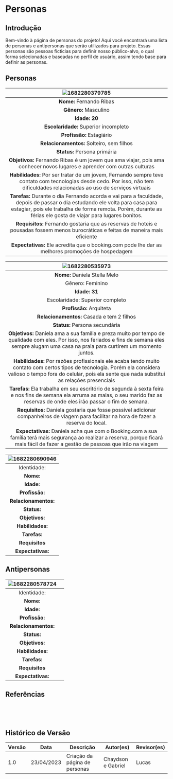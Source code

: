# Personas

## Introdução

Bem-vindo à página de personas do projeto! Aqui você encontrará uma lista de personas e antipersonas que serão utilizados para projeto. Essas personas são pessoas ficticias para definir nosso público-alvo, o qual forma selecionadas e baseadas no perfil de usuário, assim tendo base para definir as personas.

## Personas

|                                                                                                   ![1682280379785](image/personas/1682280379785.png)                                                                                                   |
| :--------------------------------------------------------------------------------------------------------------------------------------------------------------------------------------------------------------------------------------------------: |
|                                                                                                            **Nome:** Fernando Ribas                                                                                                            |
|                                                                                                             **Gênero:** Masculino                                                                                                             |
|                                                                                                                 **Idade: 20**                                                                                                                 |
|                                                                                                     **Escolaridade:** Superior incompleto                                                                                                     |
|                                                                                                          **Profissão:** Estagiário                                                                                                          |
|                                                                                                   **Relacionamentos:** Solteiro, sem filhos                                                                                                   |
|                                                                                                         **Status:** Persona primária                                                                                                         |
|                                                            **Objetivos:** Fernando Ribas é um jovem que ama viajar, pois ama conhecer novos lugares e aprender com outras culturas                                                            |
|                                **Habilidades:** Por ser tratar de um jovem, Fernando sempre teve contato com tecnologias desde cedo. Por isso, não tem dificuldades relacionadas ao uso de serviços virtuais                                |
| **Tarefas:** Durante o dia Fernando acorda e vai para a faculdade, depois de passar o dia estudando ele volta para casa para estagiar, pois ele trabalha de forma remota. Porém, durante as férias ele gosta de viajar para lugares bonitos. |
|                                                      **Requisitos:** Fernando gostaria que as reservas de hoteis e pousadas fossem menos burocráticas e feitas de maneira mais eficiente                                                      |
|                                                                      **Expectativas:** Ele acredita que o booking.com pode lhe dar as melhores promoções de hospedagem                                                                      |

|                                                                                         ![1682280535973](image/personas/1682280535973.png)                                                                                         |
| :------------------------------------------------------------------------------------------------------------------------------------------------------------------------------------------------------------------------------: |
|                                                                                               **Nome:** Daniela Stella Melo                                                                                               |
|                                                                                                        Gênero: Feminino                                                                                                        |
|                                                                                                       **Idade: 31**                                                                                                       |
|                                                                                                 Escolaridade: Superior completo                                                                                                 |
|                                                                                                 **Profissão:** Arquiteta                                                                                                 |
|                                                                                         **Relacionamentos:** Casada e tem 2 filhos                                                                                         |
|                                                                                              **Status:** Persona secundária                                                                                              |
|          **Objetivos:** Daniela ama a sua família e preza muito por tempo de qualidade com eles. Por isso, nos feriados e fins de semana eles sempre alugam uma casa na praia para curtirem um momento juntos.          |
| **Habilidades:** Por razões profissionais ele acaba tendo muito contato com certos tipos de tecnologia. Porém ela considera valioso o tempo fora do celular, pois ela sente que nada substitui as relações presenciais |
|                  **Tarefas:** Ela trabalha em seu escritório de segunda à sexta feira e nos fins de semana ela arruma as malas, o seu marido faz as reservas de onde eles irão passar o fim de semana.                  |
|                                         **Requisitos:** Daniela gostaria que fosse possível adicionar companheiros de viagem para facilitar na hora de fazer a reserva do local.                                         |
|               **Expectativas:** Daniela acha que com o Booking.com a sua família terá mais segurança ao realizar a reserva, porque ficará mais fácil de fazer a gestão de pessoas que irão na viagem               |

| ![1682280690946](image/personas/1682280690946.png) |
| :----------------------------------------------: |
|                   Identidade:                   |
|                 **Nome:**                 |
|                 **Idade:**                 |
|              **Profissão:**              |
|            **Relacionamentos:**            |
|                **Status:**                |
|               **Objetivos:**               |
|              **Habilidades:**              |
|                **Tarefas:**                |
|               **Requisitos**               |
|             **Expectativas:**             |

## Antipersonas

| ![1682280578724](image/personas/1682280578724.png) |  |
| :----------------------------------------------: | - |
|                   Identidade:                   |  |
|                 **Nome:**                 |  |
|                 **Idade:**                 |  |
|              **Profissão:**              |  |
|            **Relacionamentos:**            |  |
|                **Status:**                |  |
|               **Objetivos:**               |  |
|              **Habilidades:**              |  |
|                **Tarefas:**                |  |
|               **Requisitos**               |  |
|             **Expectativas:**             |  |

## Referências

‌

‌

## Histórico de Versão

| Versão | Data       | Descrição                      | Autor(es)          | Revisor(es) |
| ------- | ---------- | -------------------------------- | ------------------ | ----------- |
| 1.0     | 23/04/2023 | Criação da página de personas | Chaydson e Gabriel | Lucas       |
